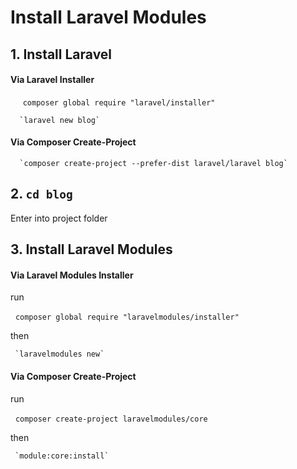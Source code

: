 # Install Laravel Modules

## 1. Install Laravel 
  #### Via Laravel Installer
      `composer global require "laravel/installer"`
      
      `laravel new blog`
  #### Via Composer Create-Project
      `composer create-project --prefer-dist laravel/laravel blog`
## 2. `cd blog`
   Enter into project folder
## 3. Install Laravel Modules
   #### Via Laravel Modules Installer
   
   run
   
     `composer global require "laravelmodules/installer"`
   
   then
   
     `laravelmodules new`
   #### Via Composer Create-Project
   
   run
   
     `composer create-project laravelmodules/core`
   
   then
   
     `module:core:install`

